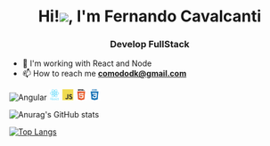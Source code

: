 <h1 align="center">Hi!<img src="https://raw.githubusercontent.com/kaueMarques/kaueMarques/master/hi.gif" width="30px">, I'm Fernando Cavalcanti</h1>
<h3 align="center">Develop FullStack</h3>

- 🔭 I'm working with React and Node
- 📫 How to reach me **comododk@gmail.com**

<p align="left">
  <img src="https://github.com/angular.png?s=20" alt="Angular" width="20" height="20"/>
  <img src="https://raw.githubusercontent.com/devicons/devicon/master/icons/react/react-original-wordmark.svg" alt="react" width="20" height="20"/>
  <img src="https://raw.githubusercontent.com/devicons/devicon/master/icons/javascript/javascript-original.svg" alt="javascript" width="20" height="20"/>
  <img src="https://raw.githubusercontent.com/devicons/devicon/master/icons/html5/html5-original-wordmark.svg" alt="html5"  width="20" height="20"/>
  <img src="https://raw.githubusercontent.com/devicons/devicon/master/icons/css3/css3-plain-wordmark.svg" alt="css3"  width="20" height="20"/>
</p>

![Anurag's GitHub stats](https://github-readme-stats.vercel.app/api?username=dkzord&show_icons=true&theme=radical)

[![Top Langs](https://github-readme-stats.vercel.app/api/top-langs/?username=dkzord&layout=compact)](https://github.com/dkzord)
